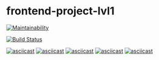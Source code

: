 # frontend-project-lvl1
[![Maintainability](https://api.codeclimate.com/v1/badges/5b5919c62623b98c0712/maintainability)](https://codeclimate.com/github/uzakovnikita/frontend-project-lvl1/maintainability)

[![Build Status](https://travis-ci.org/uzakovnikita/frontend-project-lvl1.svg?branch=master)](https://travis-ci.org/uzakovnikita/frontend-project-lvl1)

[![asciicast](https://asciinema.org/a/282667.svg)](https://asciinema.org/a/282667)
[![asciicast](https://asciinema.org/a/282668.svg)](https://asciinema.org/a/282668)
[![asciicast](https://asciinema.org/a/282669.svg)](https://asciinema.org/a/282669)
[![asciicast](https://asciinema.org/a/282670.svg)](https://asciinema.org/a/282670)
[![asciicast](https://asciinema.org/a/282661.svg)](https://asciinema.org/a/282661)
